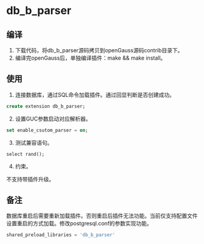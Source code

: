 # db_b_parser

## 编译
1. 下载代码，将db_b_parser源码拷贝到openGauss源码contrib目录下。
2. 编译完openGauss后，单独编译插件：make && make install。
## 使用
1. 连接数据库，通过SQL命令加载插件。通过回显判断是否创建成功。
```sql
create extension db_b_parser;
```
2. 设置GUC参数启动对应解析器。
```sql
set enable_csutom_parser = on;
```
3. 测试兼容语句。
```
select rand();
```
4. 约束。

不支持带插件升级。
## 备注
数据库重启后需要重新加载插件。否则重启后插件无法功能。当前仅支持配置文件设置重启的方式加载。修改postgresql.conf的参数实现功能。
```sql
shared_preload_libraries = 'db_b_parser' 
```